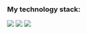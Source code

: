 ### My technology stack:

<img src="https://img.shields.io/badge/HTML-fdf4e3?style=for-the-badge&logo=HTML5&logoColor=#A52A2A"> <img src="https://img.shields.io/badge/CSS-1E90FF?style=for-the-badge&logo=CSS3&logoColor=#F0E68C"> <img src="https://img.shields.io/badge/Figma-1E90FF?style=for-the-badge&logo=Figma&logoColor=8c3ead">

